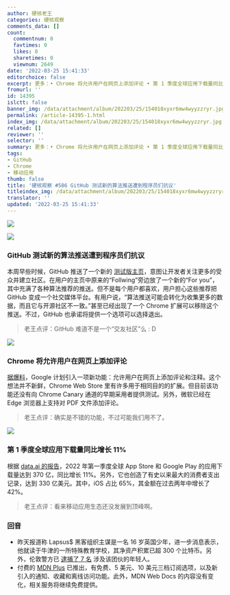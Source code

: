```yaml
---
author: 硬核老王
categories: 硬核观察
comments_data: []
count:
  commentnum: 0
  favtimes: 0
  likes: 0
  sharetimes: 0
  viewnum: 2649
date: '2022-03-25 15:41:33'
editorchoice: false
excerpt: 更多：• Chrome 将允许用户在网页上添加评论 • 第 1 季度全球应用下载量同比增长 11%
fromurl: ''
id: 14395
islctt: false
banner_img: /data/attachment/album/202203/25/154018xyxr6mw4wyyzzryr.jpg
permalink: /article-14395-1.html
index_img: /data/attachment/album/202203/25/154018xyxr6mw4wyyzzryr.jpg
related: []
reviewer: ''
selector: ''
summary: 更多：• Chrome 将允许用户在网页上添加评论 • 第 1 季度全球应用下载量同比增长 11%
tags:
- GitHub
- Chrome
- 移动应用
thumb: false
title: '硬核观察 #586 GitHub 测试新的算法推送遭到程序员们抗议'
titleindex_img: /data/attachment/album/202203/25/154018xyxr6mw4wyyzzryr.jpg
translator: ''
updated: '2022-03-25 15:41:33'
---
```


![](/data/attachment/album/202203/25/154018xyxr6mw4wyyzzryr.jpg)


![](/data/attachment/album/202203/25/154027oge4fesj66bej4jd.jpg)


### GitHub 测试新的算法推送遭到程序员们抗议


本周早些时候，GitHub 推送了一个新的 [测试版主页](https://github.blog/2022-03-22-improving-your-github-feed/)，意图让开发者关注更多的受众并建立社区。在用户的主页中原来的“Follwing”旁边放了一个新的“For you”，其中充满了各种算法推荐的推送。但不是每个用户都喜欢，用户担心这些推荐把 GitHub 变成一个社交媒体平台。有用户说，“算法推送可能会转化为收集更多的数据，而且它与开源社区不一致。”甚至已经出现了一个 Chrome 扩展可以移除这个推送。不过，GitHub 也承诺将提供一个选项可以选择退出。



> 
> 老王点评：GitHub 难道不是一个“交友社区”么 : D
> 
> 
> 


![](/data/attachment/album/202203/25/154037cry38097l8h89l68.jpg)


### Chrome 将允许用户在网页上添加评论


[据爆料](https://www.neowin.net/news/chrome-may-soon-let-you-add-notes-to-web-pages/)，Google 计划引入一项新功能：允许用户在网页上添加评论和注释。这个想法并不新鲜，Chrome Web Store 里有许多用于相同目的的扩展。但目前该功能还没有向 Chrome Canary 通道的早期采用者提供测试。另外，微软已经在 Edge 浏览器上支持对 PDF 文件添加评论。



> 
> 老王点评：确实是不错的功能，不过可能我们用不了。
> 
> 
> 


![](/data/attachment/album/202203/25/154058wtgox88833z1tgwb.jpg)


### 第 1 季度全球应用下载量同比增长 11%


根据 [data.ai 的报告](https://techcrunch.com/2022/03/24/app-ecosystem-growth-continued-in-q1-with-37b-downloads-new-high-of-33b-in-consumer-spending/)，2022 年第一季度全球 App Store 和 Google Play 的应用下载量达到 370 亿，同比增长 11%。另外，它也创造了有史以来最大的消费者支出记录，达到 330 亿美元。其中，iOS 占比 65%，其金额在过去两年中增长了 42%。



> 
> 老王点评：看来移动应用生态还没发展到顶峰啊。
> 
> 
> 


### 回音


* 昨天报道称 Lapsus$ 黑客组织主谋是一名 16 岁英国少年，进一步消息表示，他就读于牛津的一所特殊教育学校，其净资产积累已超 300 个比特币。另外，伦敦警方已 [逮捕了 7 名](https://techcrunch.com/2022/03/24/london-police-lapsus-arrests/) 涉及该团伙的年轻人。
* 付费的 [MDN Plus](https://developer.mozilla.org/en-US/plus/docs/faq) 已推出，有免费、5 美元、10 美元三档订阅选项，以及新引入的通知、收藏和离线访问功能。此外，MDN Web Docs 的内容没有变化，相关服务将继续免费提供。